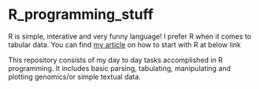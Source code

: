 # R_programming_stuff

R is simple, interative and very funny language! I prefer R when it comes to tabular data. You can find [my article](https://www.linkedin.com/pulse/how-do-i-start-r-programming-vijay-lakhujani) on how to start with R at below link



This repository consists of my day to day tasks accomplished in R programming. It includes basic parsing, tabulating, manipulating and plotting genomics/or simple textual data.
